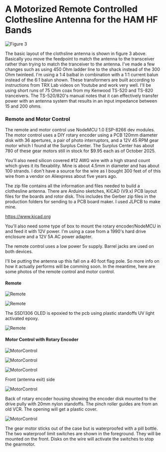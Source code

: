 # A Motorized Remote Controlled Clothesline Antenna for the HAM HF Bands 
![Figure 3](ClothslineLayout.png)

The basic layout of the clothsline antenna is shown in figure 3 above. Basically you move the feedpoint to match the antenna to the transceiver rather than trying to match the tranceiver to the antenna. I've made a few changes such as using 450 Ohm ladder line to the shack instead of the 300 Ohm twinleed. I'm using a 1:4 balbal in combination with a 1:1 current balun instead of the 6:1 balun shown. These transformers are built according to instructions from TRX Lab videos on Youtube and work very well. I'll be using short runs of 75 Ohm coax from my Kenwood TS-520 and TS-820 tranceivers. The TS-520/820's manual notes that it can effectively transfer power with an antenna system that results in an input impedance between 15 and 200 ohms.

### Remote and Motor Control
The remote and motor control use NodeMCU 1.0 ESP-8266 dev modules. The motor control uses a DIY rotary encoder using a PCB 120mm diameter disk with 36 apertures, a pair of photo interruptors,  and a 12V 45 RPM gear motor which I found at the Surplus Center. The Surplus Center has about 780 of these gear motors still in stock for $9.95 each as of October 2025.

You'll also need silicon covered #12 AWG wire with a high strand count which gives it its flexability. Mine is about 4.5mm in diameter and has about 100 strands. I don't have a source for the wire as I bought 300 feet of of this wire from a vendor on Aliexpress about five years ago.

The zip file contains all the information and files needed to build a clothesline antenna. There are Arduino sketches, KiCAD (V9.x) PCB layout files for the boards and rotor disk. This includes the Gerber zip files in the production folders for sending to a PCB board maker. I used JLPCB to make mine.

https://www.kicad.org

You'll also need some type of box to mount the rotary encoder/NodeMCU in and feed it with 12V power. I'm using a case from a 1990's hard drive enclosure and a 12V 5A AC power adapter. 

The remote control uses a low power 5v supply. Barrel jacks are used on both devices.

I'll be putting the antenna up this fall on a 40 foot flag pole. So more info on how it actually performs will be comming soon. In the meantime, here are some photos of the remote control and motor control.

#### Remote
![Remote](remote.jpg)

![Remote](remote-front.jpg)

The SSD1306 OLED is epoxied to the pcb using plastic standoffs UV light activated epoxy. 

![Remote](remote-back.jpg)

#### Motor Control with Rotary Encoder
![MotorControl](encoder.jpg)

![MotorControl](mc-cover.jpg)

![MotorControl](mc-front.jpg)

Front (antenna exit) side

![MotorControl](mc-back.jpg)

Back of rotary encoder housing showing the encoder disk mounted to the drive pully with 20mm nylon standoffs. The pinch roller guides are from an old VCR. The opening will get a plastic cover.

![MotorControl](mc-side.jpg)

The gear motor sticks out of the case but is waterproofed  with a pill bottle.
The two waterproof limit switches are shown in the foreground. They will be mounted on the front. Disks on the wire will activate the switches to stop the
gearmotor.

